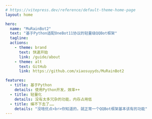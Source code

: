 ```yaml
---
# https://vitepress.dev/reference/default-theme-home-page
layout: home

hero:
  name: "MuRainBot2"
  text: "基于Python适配OneBot11协议的轻量级QQBot框架"
  tagline: 
  actions:
    - theme: brand
      text: 快速开始
      link: /guide/about
    - theme: alt
      text: GitHub
      link: https://github.com/xiaosuyyds/MuRainBot2

features:
  - title: 基于Python
    details: 使用Python开发，效率++
  - title: 轻量化
    details: 没有太多冗杂的功能，内存占用低
  - title: 编不下去了……
    details: "没啥优点<br>你知道的，就正常一个QQBot框架基本该有的功能"
---
```



